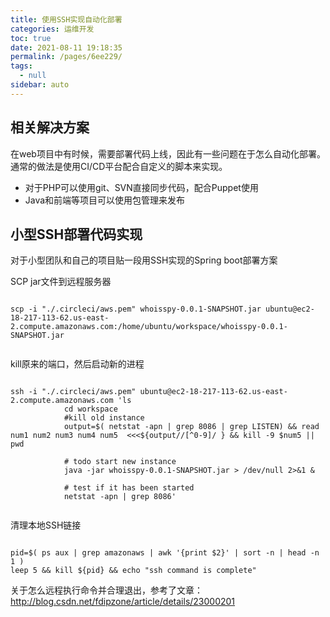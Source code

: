 ```yaml
---
title: 使用SSH实现自动化部署
categories: 运维开发
toc: true
date: 2021-08-11 19:18:35
permalink: /pages/6ee229/
tags: 
  - null
sidebar: auto
---
```


## 相关解决方案

在web项目中有时候，需要部署代码上线，因此有一些问题在于怎么自动化部署。通常的做法是使用CI/CD平台配合自定义的脚本来实现。

- 对于PHP可以使用git、SVN直接同步代码，配合Puppet使用
- Java和前端等项目可以使用包管理来发布

## 小型SSH部署代码实现

对于小型团队和自己的项目贴一段用SSH实现的Spring boot部署方案

SCP jar文件到远程服务器

```shell

scp -i "./.circleci/aws.pem" whoisspy-0.0.1-SNAPSHOT.jar ubuntu@ec2-18-217-113-62.us-east-2.compute.amazonaws.com:/home/ubuntu/workspace/whoisspy-0.0.1-SNAPSHOT.jar


```

kill原来的端口，然后启动新的进程

```shell

ssh -i "./.circleci/aws.pem" ubuntu@ec2-18-217-113-62.us-east-2.compute.amazonaws.com 'ls
            cd workspace
            #kill old instance
            output=$( netstat -apn | grep 8086 | grep LISTEN) && read num1 num2 num3 num4 num5  <<<${output//[^0-9]/ } && kill -9 $num5 || pwd

            # todo start new instance
            java -jar whoisspy-0.0.1-SNAPSHOT.jar > /dev/null 2>&1 &

            # test if it has been started
            netstat -apn | grep 8086'


```

清理本地SSH链接

```shell

pid=$( ps aux | grep amazonaws | awk '{print $2}' | sort -n | head -n 1 )
leep 5 && kill ${pid} && echo "ssh command is complete"

```

关于怎么远程执行命令并合理退出，参考了文章：http://blog.csdn.net/fdipzone/article/details/23000201


